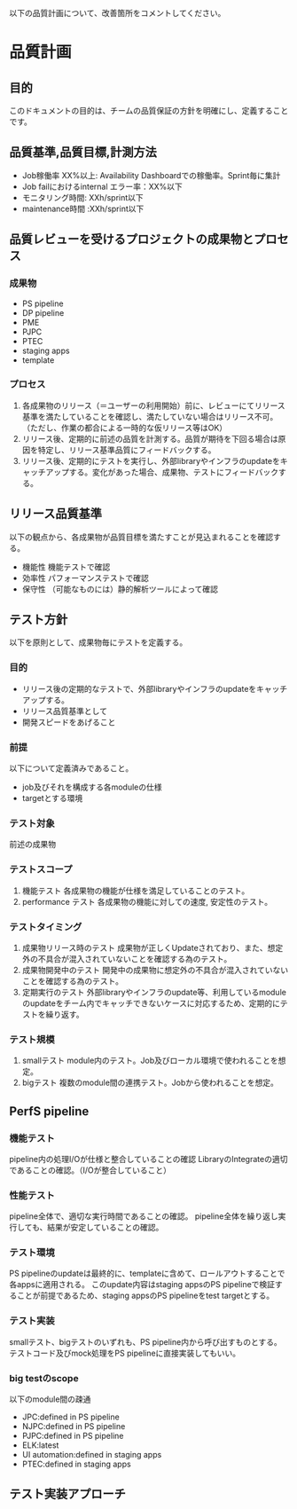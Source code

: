 以下の品質計画について、改善箇所をコメントしてください。


# 品質計画

## 目的
このドキュメントの目的は、チームの品質保証の方針を明確にし、定義することです。

## 品質基準,品質目標,計測方法
- Job稼働率 XX%以上: Availability Dashboardでの稼働率。Sprint毎に集計
- Job failにおけるinternal エラー率：XX%以下
- モニタリング時間: XXh/sprint以下
- maintenance時間 :XXh/sprint以下


## 品質レビューを受けるプロジェクトの成果物とプロセス
### 成果物
- PS pipeline
- DP pipeline
- PME
- PJPC
- PTEC
- staging apps
- template

### プロセス 
1. 各成果物のリリース（＝ユーザーの利用開始）前に、レビューにてリリース基準を満たしていることを確認し、満たしていない場合はリリース不可。（ただし、作業の都合による一時的な仮リリース等はOK）
2. リリース後、定期的に前述の品質を計測する。品質が期待を下回る場合は原因を特定し、リリース基準品質にフィードバックする。
3. リリース後、定期的にテストを実行し、外部libraryやインフラのupdateをキャッチアップする。変化があった場合、成果物、テストにフィードバックする。


## リリース品質基準
以下の観点から、各成果物が品質目標を満たすことが見込まれることを確認する。
- 機能性
機能テストで確認
- 効率性
パフォーマンステストで確認
- 保守性
（可能なものには）静的解析ツールによって確認


## テスト方針
以下を原則として、成果物毎にテストを定義する。

### 目的
- リリース後の定期的なテストで、外部libraryやインフラのupdateをキャッチアップする。
- リリース品質基準として
- 開発スピードをあげること

### 前提
以下について定義済みであること。
- job及びそれを構成する各moduleの仕様
- targetとする環境

### テスト対象
前述の成果物

### テストスコープ
1. 機能テスト
各成果物の機能が仕様を満足していることのテスト。
2. performance テスト
各成果物の機能に対しての速度, 安定性のテスト。

### テストタイミング
1. 成果物リリース時のテスト
成果物が正しくUpdateされており、また、想定外の不具合が混入されていないことを確認する為のテスト。
2. 成果物開発中のテスト
開発中の成果物に想定外の不具合が混入されていないことを確認する為のテスト。
3. 定期実行のテスト
外部libraryやインフラのupdate等、利用しているmoduleのupdateをチーム内でキャッチできないケースに対応するため、定期的にテストを繰り返す。

### テスト規模
1. smallテスト
module内のテスト。Job及びローカル環境で使われることを想定。
2. bigテスト
複数のmodule間の連携テスト。Jobから使われることを想定。








## PerfS pipeline
### 機能テスト
pipeline内の処理I/Oが仕様と整合していることの確認
LibraryのIntegrateの適切であることの確認。（I/Oが整合していること）

### 性能テスト
pipeline全体で、適切な実行時間であることの確認。
pipeline全体を繰り返し実行しても、結果が安定していることの確認。

### テスト環境
PS pipelineのupdateは最終的に、templateに含めて、ロールアウトすることで各appsに適用される。
このupdate内容はstaging appsのPS pipelineで検証することが前提であるため、staging appsのPS pipelineをtest targetとする。

### テスト実装
smallテスト、bigテストのいずれも、PS pipeline内から呼び出すものとする。
テストコード及びmock処理をPS pipelineに直接実装してもいい。

### big testのscope
以下のmodule間の疎通
- JPC:defined in PS pipeline
- NJPC:defined in PS pipeline
- PJPC:defined in PS pipeline
- ELK:latest
- UI automation:defined in staging apps
- PTEC:defined in staging apps

## テスト実装アプローチ

